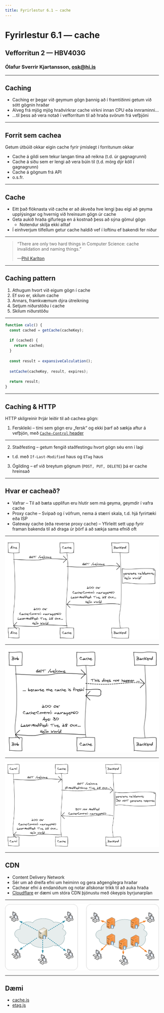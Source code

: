 ```yaml
---
title: Fyrirlestur 6.1 — cache
---
```


# Fyrirlestur 6.1 — cache

## Vefforritun 2 — HBV403G

### Ólafur Sverrir Kjartansson, [osk@hi.is](mailto:osk@hi.is)

---

## Caching

* Caching er þegar við geymum gögn þannig að í framtíðinni getum við sótt gögnin hraðar
* Alveg frá mjög mjög hraðvirkrar cache virkni innan CPU eða innraminni…
* …til þess að vera notað í vefforritum til að hraða svörum frá vefþjóni

***

## Forrit sem cachea

Getum útbúið okkar eigin cache fyrir ýmislegt í forritunum okkar

* Cache á gildi sem tekur langan tíma að reikna (t.d. úr gagnagrunni)
* Cache á síðu sem er lengi að vera búin til (t.d. mörg dýr köll í gagnagrunn)
* Cache á gögnum frá API
* o.s.fr.

***

## Cache

* Eitt það flóknasta við cache er að ákveða hve lengi þau eigi að geyma upplýsingar og hvernig við hreinsum gögn úr cache
* Geta aukið hraða gífurlega en á kostnað þess að sýna gömul gögn
  - Notendur skilja ekki alltaf
* Í einhverjum tilfellum getur cache haldið vef í loftinu ef bakendi fer niður

***

> “There are only two hard things in Computer Science: cache invalidation and naming things.”
>
> —[Phil Karlton](http://martinfowler.com/bliki/TwoHardThings.html)

***

## Caching pattern

1. Athugum hvort við eigum gögn í cache
2. Ef svo er, skilum cache
3. Annars, framkvæmum dýra útreikning
4. Setjum niðurstöðu í cache
5. Skilum niðurstöðu

***

<!-- eslint-disable no-unused-vars, no-undef -->

```javascript
function calc() {
  const cached = getCache(cacheKey);

  if (cached) {
    return cached;
  }

  const result = expansiveCalculation();

  setCache(cacheKey, result, expires);

  return result;
}
```

---

## Caching & HTTP

HTTP skilgreinir Þrjár leiðir til að cachea gögn:

1. Ferskleiki – tími sem gögn eru „fersk“ og ekki þarf að sækja aftur á vefþjón, með [`Cache-Control` header](https://developer.mozilla.org/en-US/docs/Web/HTTP/Caching#the_cache-control_header)

***

2. Staðfesting – getum fengið staðfestingu hvort gögn séu enn í lagi
  - t.d. með `If-Last-Modified` haus og `ETag` haus
3. Ógilding – ef við breytum gögnum (`POST, PUT, DELETE`) þá er cache hreinsað

***

## Hvar er cacheað?

* Vafrar – Til að bæta upplifun eru hlutir sem má geyma, geymdir í vafra cache
* Proxy cache – Svipað og í vöfrum, nema á stærri skala, t.d. hjá fyrirtæki eða ISP
* Gateway cache (eða reverse proxy cache) – Yfirleitt sett upp fyrir framan bakenda til að draga úr þörf á að sækja sama efnið oft

***

![Cache](img/cache1.png "Mynd: http://tomayko.com/writings/things-caches-do")

***

![Cache 2](img/cache2.png "Mynd: http://tomayko.com/writings/things-caches-do")

***

![Cache 3](img/cache3.png "Mynd: http://tomayko.com/writings/things-caches-do")

***

## CDN

* Content Delivery Network
* Sér um að dreifa efni um heiminn og gera aðgengilegra hraðar
* Cachear efni á endanóðum og notar allskonar trikk til að auka hraða
* [Cloudflare](https://www.cloudflare.com/) er dæmi um stóra CDN þjónustu með ókeypis byrjunarplan

***

![Mynd sem sýnir hvernir CDN geta dreift efni „nær“ notendum](img/cdn.png "Mynd: https://en.wikipedia.org/wiki/Content_delivery_network#/media/File:NCDN_-_CDN.png")

***

## Dæmi

* [cache.js](./daemi/cache/01.cache.js)
* [etag.js](./daemi/cache/02.etag.js)
